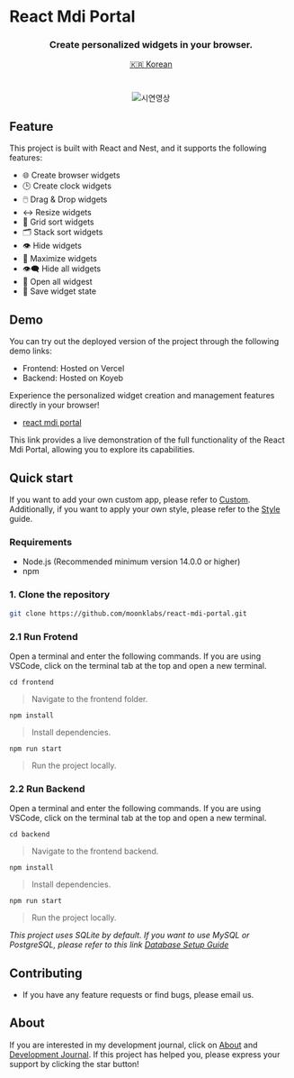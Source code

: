 # React Mdi Portal

<h3 align="center">Create personalized widgets in your browser.</h3>

<div align="center">
  <a href="README_KR.md">🇰🇷 Korean</a>
</div>

#

<div align="center">
  <img src="https://github.com/moonklabs/mdi-portal-lsm-study/assets/62977652/77ab2ba6-d743-4ff5-aafc-4b6bfce51b97" alt="시연영상">
</div>

## Feature

This project is built with React and Nest, and it supports the following features:

- 🌐 Create browser widgets
- 🕒 Create clock widgets
- 🖱️ Drag & Drop widgets
- ↔️ Resize widgets
- 📏 Grid sort widgets
- 🗂️ Stack sort widgets
- 👁️ Hide widgets
- 🔲 Maximize widgets
- 👁️‍🗨️ Hide all widgets
- 📂 Open all widgest
- 💾 Save widget state

###

<!-- For more details on features, please refer to the links below:

- [Backend](docs/backend.md)
- [Frontend](docs/frontend.md) -->

## Demo

You can try out the deployed version of the project through the following demo links:

- Frontend: Hosted on Vercel
- Backend: Hosted on Koyeb

Experience the personalized widget creation and management features directly in your browser!

<!-- - [react mdi portal](https://react-mdi-portal.vercel.app/) -->

- <a href="https://react-mdi-portal.vercel.app/" target="\_blank">react mdi portal</a>

This link provides a live demonstration of the full functionality of the React Mdi Portal, allowing you to explore its capabilities.

## Quick start

If you want to add your own custom app, please refer to [Custom](docs/guide/widget_guide.md). Additionally, if you want to apply your own style, please refer to the [Style](docs/guide/style_guide.md) guide.

### Requirements

- Node.js (Recommended minimum version 14.0.0 or higher)
- npm

### 1. Clone the repository

```bash
git clone https://github.com/moonklabs/react-mdi-portal.git
```

### 2.1 Run Frotend

Open a terminal and enter the following commands. If you are using VSCode, click on the terminal tab at the top and open a new terminal.

`cd frontend`

> Navigate to the frontend folder.

`npm install`

> Install dependencies.

`npm run start`

> Run the project locally.

### 2.2 Run Backend

Open a terminal and enter the following commands. If you are using VSCode, click on the terminal tab at the top and open a new terminal.

`cd backend`

> Navigate to the frontend backend.

`npm install`

> Install dependencies.

`npm run start`

> Run the project locally.

_This project uses SQLite by default. If you want to use MySQL or PostgreSQL, please refer to this link [Database Setup Guide](docs/guide/DB_guide.md)_

## Contributing

- If you have any feature requests or find bugs, please email us.

## About

If you are interested in my development journal, click on [About](docs/about.md) and [Development Journal](docs/개발일지/). If this project has helped you, please express your support by clicking the star button!
